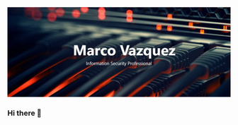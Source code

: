 [![marco vazquez's header](https://github.com/marcorvazquezs/marcorvazquezs/blob/main/readme_header.PNG)](https://marcorvazquez.com)


### Hi there 👋

<!--
**marcorvazquezs/marcorvazquezs** is a ✨ _special_ ✨ repository because its `README.md` (this file) appears on your GitHub profile.

Here are some ideas to get you started:

- 🔭 I’m currently working on ...
- 🌱 I’m currently learning ...
- 👯 I’m looking to collaborate on ...
- 🤔 I’m looking for help with ...
- 💬 Ask me about ...
- 📫 How to reach me: ...
- 😄 Pronouns: ...
- ⚡ Fun fact: ...
-->
